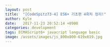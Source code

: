 ```yaml
---
layout: post
title:  "[CodeSpitz73-4] ES6+ 기초편 4회차 정리!"
author: Kyle
date:   2017-11-23 20:52:14 +0900
categories: development
tags: ECMAScript6+ javacript language basic
image: /assets/images/js_800x800-619x619.jpg
---
```

